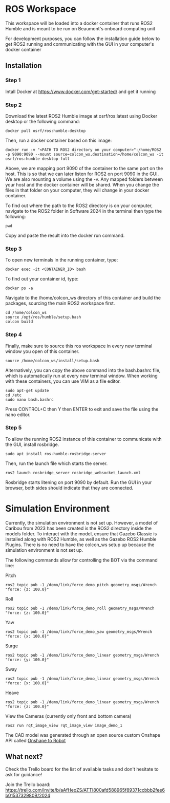 # ROS Workspace
This workspace will be loaded into a docker container that runs ROS2 Humble and is meant to be run on Beaumont's onboard computing unit


For development purposes, you can follow the installation guide below to get ROS2 running and communicating with the GUI in your computer's docker container

## Installation

### Step 1
Intall Docker at https://www.docker.com/get-started/ and get it running

### Step 2
Download the latest ROS2 Humble image at osrf/ros:latest using Docker desktop or the following command:
```
docker pull osrf/ros:humble-desktop
```
Then, run a docker container based on this image:
```
docker run -v "<PATH TO ROS2 directory on your computer>":/home/ROS2  -p 9090:9090 --mount source=colcon_ws,destination=/home/colcon_ws -it osrf/ros:humble-desktop-full
```
Above, we are mapping port 9090 of the container to the same port on the host. This is so that we can later listen for ROS2 on port 9090 in the GUI.
We are also mounting a volume using the -v. Any mapped folders between your host and the docker container will be shared. When you change the files in that 
folder on your computer, they will change in your docker container. 

To find out where the path to the ROS2 directory is on your computer, navigate to the ROS2 folder in Software 2024 in the terminal then type the following:
 ```
pwd
```
Copy and paste the result into the docker run command.

### Step 3
To open new terminals in the running container, type:
```
docker exec -it <CONTAINER_ID> bash
```
To find out your container id, type:
```
docker ps -a
```
Navigate to the /home/colcon_ws directory of this container and build the packages, sourcing the main ROS2 workspace first.
```
cd /home/colcon_ws
source /opt/ros/humble/setup.bash
colcon build
```

### Step 4
Finally, make sure to source this ros workspace in every new terminal window you open of this container.
```
source /home/colcon_ws/install/setup.bash
```
Alternatively, you can copy the above command into the bash.bashrc file, which is automatically run at every new terminal window.
When working with these containers, you can use VIM as a file editor.
```
sudo apt-get update
cd /etc
sudo nano bash.bashrc
```
Press CONTROL+C then Y then ENTER to exit and save the file using the nano editor.

### Step 5
To allow the running ROS2 instance of this container to communicate with the GUI, install rosbridge.
```
sudo apt install ros-humble-rosbridge-server
```
Then, run the launch file which starts the server.
```
ros2 launch rosbridge_server rosbridge_websocket_launch.xml
```
Rosbridge starts litening on port 9090 by default. Run the GUI in your browser, both sides should indicate that they are connected.

# Simulation Environment

Currently, the simulation environment is not set up. However, a model of Caribou from 2023 has been created is the ROS2 directory inside the models folder.
To interact with the model, ensure that Gazebo Classic is installed along with ROS2 Humble, as well as the Gazebo ROS2 Humble Plugins. There is no need to have
the colcon_ws setup up because the simulation environment is not set up.

The following commands allow for controlling the BOT via the command line:

Pitch
```
ros2 topic pub -1 /demo/link/force_demo_pitch geometry_msgs/Wrench "force: {z: 100.0}"
```
Roll
```
ros2 topic pub -1 /demo/link/force_demo_roll geometry_msgs/Wrench "force: {z: 100.0}"
```
Yaw
```
ros2 topic pub -1 /demo/link/force_demo_yaw geometry_msgs/Wrench "force: {x: 100.0}"
```
Surge
```
ros2 topic pub -1 /demo/link/force_demo_linear geometry_msgs/Wrench "force: {y: 100.0}"
```
Sway 
```
ros2 topic pub -1 /demo/link/force_demo_linear geometry_msgs/Wrench "force: {x: 100.0}"
```
Heave
```
ros2 topic pub -1 /demo/link/force_demo_linear geometry_msgs/Wrench "force: {z: 100.0}"
```
View the Cameras (currently only front and bottom camera)
```
ros2 run rqt_image_view rqt_image_view image_demo_1
```
The CAD model was generated through an open source custom Onshape API called [Onshape to Robot](https://onshape-to-robot.readthedocs.io/en/latest/)

## What next?
Check the Trello board for the list of available tasks and don't hesitate to ask for guidance! 

Join the Trello board: https://trello.com/invite/b/aAfHeoZS/ATTI800afd588965f89371ccbbb2fee6b0153732980B/2024 